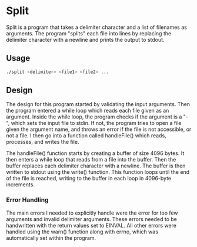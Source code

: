# Split

Split is a program that takes a delimiter character and a list of filenames as arguments. The program "splits" each file into lines by replacing the delimiter character with a newline and prints the output to stdout.

## Usage

```bash
./split <delimiter> <file1> <file2> ...
```

## Design

The design for this program started by validating the input arguments. Then the program entered a while loop which reads each file given as an argument. Inside the while loop, the program checks if the argument is a "-", which sets the input file to stdin. If not, the program tries to open a file given the argument name, and throws an error if the file is not accessible, or not a file. I then go into a function called handleFile() which reads, processes, and writes the file. 

The handleFile() function starts by creating a buffer of size 4096 bytes. It then enters a while loop that reads from a file into the buffer. Then the buffer replaces each delimiter character with a newline. The buffer is then written to stdout using the write() function. This function loops until the end of the file is reached, writing to the buffer in each loop in 4096-byte increments.

### Error Handling

The main errors I needed to explicitly handle were the error for too few arguments and invalid delimiter arguments.   These errors needed to be handwritten with the return values set to EINVAL. All other errors were handled using the warn() function along with errno, which was automatically set within the program.